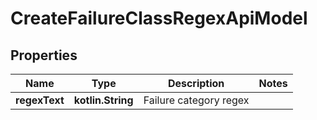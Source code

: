 
# CreateFailureClassRegexApiModel

## Properties
| Name | Type | Description | Notes |
| ------------ | ------------- | ------------- | ------------- |
| **regexText** | **kotlin.String** | Failure category regex |  |



